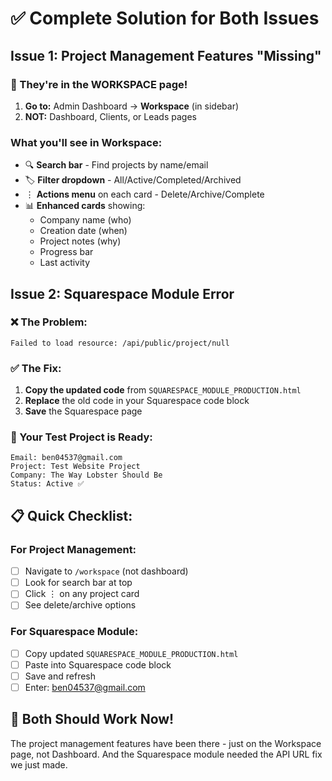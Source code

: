 # ✅ Complete Solution for Both Issues

## Issue 1: Project Management Features "Missing"

### 🎯 They're in the WORKSPACE page!

1. **Go to:** Admin Dashboard → **Workspace** (in sidebar)
2. **NOT:** Dashboard, Clients, or Leads pages

### What you'll see in Workspace:
- 🔍 **Search bar** - Find projects by name/email
- 🏷️ **Filter dropdown** - All/Active/Completed/Archived  
- ⋮ **Actions menu** on each card - Delete/Archive/Complete
- 📊 **Enhanced cards** showing:
  - Company name (who)
  - Creation date (when)
  - Project notes (why)
  - Progress bar
  - Last activity

## Issue 2: Squarespace Module Error

### ❌ The Problem:
```
Failed to load resource: /api/public/project/null
```

### ✅ The Fix:
1. **Copy the updated code** from `SQUARESPACE_MODULE_PRODUCTION.html`
2. **Replace** the old code in your Squarespace code block
3. **Save** the Squarespace page

### 🎯 Your Test Project is Ready:
```
Email: ben04537@gmail.com
Project: Test Website Project
Company: The Way Lobster Should Be
Status: Active ✅
```

## 📋 Quick Checklist:

### For Project Management:
- [ ] Navigate to `/workspace` (not dashboard)
- [ ] Look for search bar at top
- [ ] Click ⋮ on any project card
- [ ] See delete/archive options

### For Squarespace Module:
- [ ] Copy updated `SQUARESPACE_MODULE_PRODUCTION.html`
- [ ] Paste into Squarespace code block
- [ ] Save and refresh
- [ ] Enter: ben04537@gmail.com

## 🚀 Both Should Work Now!

The project management features have been there - just on the Workspace page, not Dashboard. And the Squarespace module needed the API URL fix we just made.

